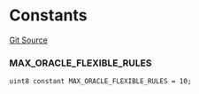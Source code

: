 # Constants
[Git Source](https://github.com/thrackle-io/forte-rules-engine/blob/200d020323d0bfc33b4363e6f8e549888a2ff94d/src/client/token/handler/ruleContracts/HandlerAccountApproveDenyOracleFlexible.sol)

### MAX_ORACLE_FLEXIBLE_RULES

```solidity
uint8 constant MAX_ORACLE_FLEXIBLE_RULES = 10;
```

